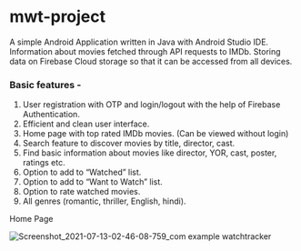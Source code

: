 # mwt-project
A simple Android Application written in Java with Android Studio IDE.
Information about movies fetched through API requests to IMDb.
Storing data on Firebase Cloud storage so that it can be accessed from all devices.



### Basic features -

1. User registration with OTP and login/logout with the help of Firebase Authentication.
2. Efficient and clean user interface.
3. Home page with top rated IMDb movies. (Can be viewed without login)
4. Search feature to discover movies by title, director, cast.
5. Find basic information about movies like director, YOR, cast, poster, ratings etc.
6. Option to add to “Watched” list.
7. Option to add to “Want to Watch” list.
8. Option to rate watched movies.
9. All genres (romantic, thriller, English, hindi). 

Home Page

![Screenshot_2021-07-13-02-46-08-759_com example watchtracker](https://user-images.githubusercontent.com/55293445/125357214-f2956f80-e384-11eb-9ba9-92faec32bcd0.jpg)


